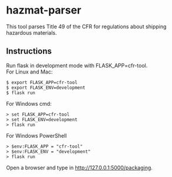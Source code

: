 # hazmat-parser

This tool parses Title 49 of the CFR for regulations about shipping hazardous materials.

## Instructions

Run flask in development mode with FLASK_APP=cfr-tool.
<br>
For Linux and Mac:
```
$ export FLASK_APP=cfr-tool
$ export FLASK_ENV=development
$ flask run
```
For Windows cmd:
```
> set FLASK_APP=cfr-tool
> set FLASK_ENV=development
> flask run
```
For Windows PowerShell
```
> $env:FLASK_APP = "cfr-tool"
> $env:FLASK_ENV = "development"
> flask run
```
Open a browser and type in http://127.0.0.1:5000/packaging.